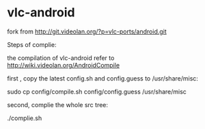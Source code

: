 vlc-android
===========

fork from http://git.videolan.org/?p=vlc-ports/android.git

Steps of complie:

the compilation of vlc-android refer to http://wiki.videolan.org/AndroidCompile

first , copy the latest config.sh and config.guess to /usr/share/misc:

   sudo cp config/compile.sh config/config.guess /usr/share/misc
  
second,  complie the whole src tree:

  ./complie.sh